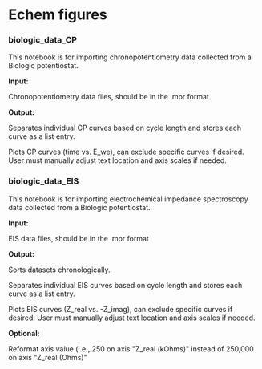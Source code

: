 # Echem figures

### biologic_data_CP

This notebook is for importing chronopotentiometry data collected from a Biologic potentiostat.

**Input:** 

Chronopotentiometry data files, should be in the .mpr format

**Output:** 

Separates individual CP curves based on cycle length and stores each curve as a list entry.

Plots CP curves (time vs. E_we), can exclude specific curves if desired. User must manually adjust text location and axis scales if needed.



### biologic_data_EIS

This notebook is for importing electrochemical impedance spectroscopy data collected from a Biologic potentiostat.

**Input:** 

EIS data files, should be in the .mpr format

**Output:** 

Sorts datasets chronologically. 

Separates individual EIS curves based on cycle length and stores each curve as a list entry.

Plots EIS curves (Z_real vs. -Z_imag), can exclude specific curves if desired. User must manually adjust text location and axis scales if needed.

**Optional:**

Reformat axis value (i.e., 250 on axis "Z_real (kOhms)" instead of 250,000 on axis "Z_real (Ohms)"

